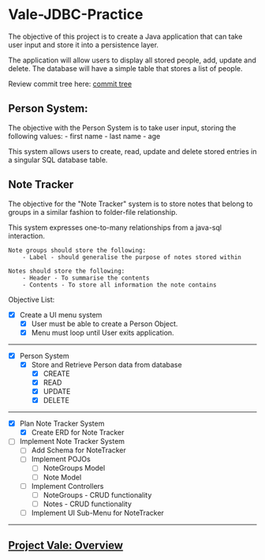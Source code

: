 # Vale-JDBC-Practice

The objective of this project is to create a Java application that can take user input and store it into a persistence layer.

The application will allow users to display all stored people, add, update and delete.
The database will have a simple table that stores a list of people.

Review commit tree here: [commit tree](https://github.com/MorickClive/Vale-JDBC-Practice/network)

## Person System:
	
The objective with the Person System is to take user input, storing the following values:
	- first name
	- last name
	- age
	
This system allows users to create, read, update and delete stored entries in a singular SQL database table.

## Note Tracker

The objective for the "Note Tracker" system is to store notes that belong to groups in a similar fashion to folder-file relationship.

This system expresses one-to-many relationships from a java-sql interaction.

```
Note groups should store the following:
	- Label - should generalise the purpose of notes stored within

Notes should store the following:
	- Header - To summarise the contents
	- Contents - To store all information the note contains
```

Objective List:

- [X] Create a UI menu system
	- [X] User must be able to create a Person Object.
	- [X] Menu must loop until User exits application.

---

- [X] Person System
	- [X] Store and Retrieve Person data from database
		- [X] CREATE
		- [X] READ
		- [X] UPDATE
		- [X] DELETE

---

- [X] Plan Note Tracker System
	- [X] Create ERD for Note Tracker
- [ ] Implement Note Tracker System
	- [ ] Add Schema for NoteTracker
	- [ ] Implement POJOs
		- [ ] NoteGroups Model
		- [ ] Note Model
	- [ ] Implement Controllers
		- [ ] NoteGroups - CRUD functionality
		- [ ] Notes - CRUD functionality
	- [ ] Implement UI Sub-Menu for NoteTracker
	
---

## [Project Vale: Overview](https://github.com/MorickClive/Project-Vale/blob/main/README.md#project-vale)
